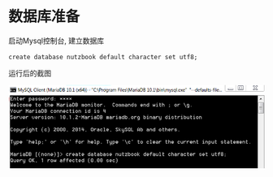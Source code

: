 # 数据库准备

启动Mysql控制台, 建立数据库

	create database nutzbook default character set utf8;

运行后的截图


![Eclipse启动](images/create_database.png)